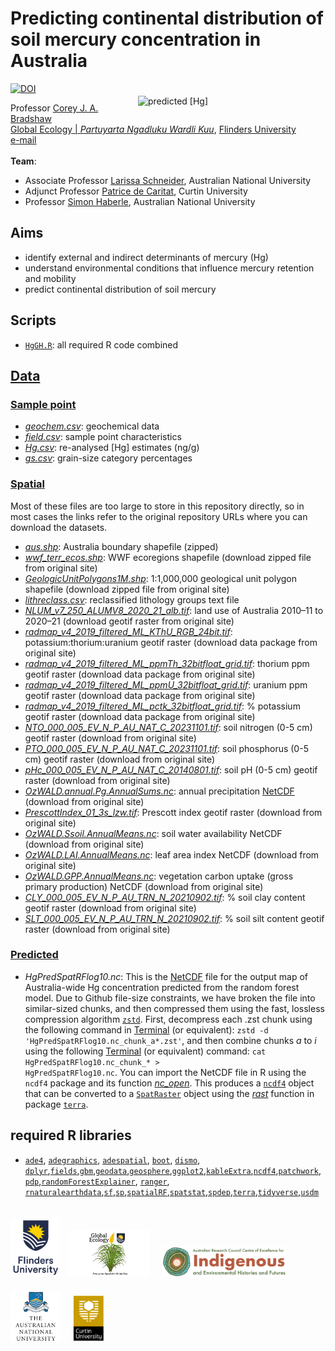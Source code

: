 # Predicting continental distribution of soil mercury concentration in Australia
<a href="https://doi.org/10.5281/zenodo.14824785"><img src="https://zenodo.org/badge/DOI/10.5281/zenodo.14824785.svg" alt="DOI"></a>
<img align="right" src="www/HgPredSpatRFbt.jpg" alt="predicted [Hg]" width="300" style="margin-top: 20px">

Professor <a href="https://globalecologyflinders.com/people">Corey J. A. Bradshaw</a><br>
<a href="https://globalecologyflinders.com/">Global Ecology | <em>Partuyarta Ngadluku Wardli Kuu</em></a>, <a href="https://flinders.edu.au">Flinders University</a><br>
<a href="mailto:corey.bradshaw@flinders.edu.au">e-mail</a><br>
<br>
<strong>Team</strong>:<br>
- Associate Professor <a href="https://researchportalplus.anu.edu.au/en/persons/larissa-schneider">Larissa Schneider</a>, Australian National University
- Adjunct Professor <a href="https://scholar.google.com.au/citations?user=O3mHBygAAAAJ&hl=en">Patrice de Caritat</a>, Curtin University
- Professor <a href="https://researchportalplus.anu.edu.au/en/persons/simon-haberle">Simon Haberle</a>, Australian National University

## Aims
- identify external and indirect determinants of mercury (Hg)
- understand environmental conditions that influence mercury retention and mobility
- predict continental distribution of soil mercury

## Scripts
- <code><a href="scripts/HgGH.R">HgGH.R</a></code>: all required R code combined

## <a href="data">Data</a>
### <a href="data/samplept">Sample point</a>
- <em><a href="data/samplept/geochem.csv">geochem.csv</a></em>: geochemical data
- <em><a href="data/samplept/field.csv">field.csv</a></em>: sample point characteristics
- <em><a href="data/samplept/Hg.csv">Hg.csv</a></em>: re-analysed [Hg] estimates (ng/g)
- <em><a href="data/samplept/gs.csv">gs.csv</a></em>: grain-size category percentages
 
### <a href="data/spatial">Spatial</a>
Most of these files are too large to store in this repository directly, so in most cases the links refer to the original repository URLs where you can download the datasets.<br>
- <em><a href="data/spatial/aus.zip">aus.shp</a></em>: Australia boundary shapefile (zipped)
- <em><a href="https://files.worldwildlife.org/wwfcmsprod/files/Publication/file/6kcchn7e3u_official_teow.zip">wwf_terr_ecos.shp</a></em>: WWF ecoregions shapefile (download zipped file from original site)
- <em><a href="https://d28rz98at9flks.cloudfront.net/74619/74619_1M_shapefiles.zip">GeologicUnitPolygons1M.shp</a></em>: 1:1,000,000 geological unit polygon shapefile (download zipped file from original site)
- <em><a href="data/spatial/lithreclass.csv">lithreclass.csv</a></em>: reclassified lithology groups text file
- <em><a href="https://www.agriculture.gov.au/abares/aclump/land-use/data-download">NLUM_v7_250_ALUMV8_2020_21_alb.tif</a></em>: land use of Australia 2010–11 to 2020–21 (download geotif raster from original site)
- <em><a href="https://ecat.ga.gov.au/geonetwork/srv/eng/catalog.search#/metadata/144413">radmap_v4_2019_filtered_ML_KThU_RGB_24bit.tif</a></em>: potassium:thorium:uranium geotif raster (download data package from original site)
- <em><a href="https://ecat.ga.gov.au/geonetwork/srv/eng/catalog.search#/metadata/144413">radmap_v4_2019_filtered_ML_ppmTh_32bitfloat_grid.tif</a></em>: thorium ppm geotif raster (download data package from original site)
- <em><a href="https://ecat.ga.gov.au/geonetwork/srv/eng/catalog.search#/metadata/144413">radmap_v4_2019_filtered_ML_ppmU_32bitfloat_grid.tif</a></em>: uranium ppm geotif raster (download data package from original site)
- <em><a href="https://ecat.ga.gov.au/geonetwork/srv/eng/catalog.search#/metadata/144413">radmap_v4_2019_filtered_ML_pctk_32bitfloat_grid.tif</a></em>: % potassium geotif raster (download data package from original site)
- <em><a href="https://data.csiro.au/collection/csiro:61522?_st=browse&_str=2&_si=2&browseType=kw&browseValue=total%20soil%20nitrogen">NTO_000_005_EV_N_P_AU_NAT_C_20231101.tif</a></em>: soil nitrogen (0-5 cm) geotif raster (download from original site)
- <em><a href="https://data.csiro.au/collection/csiro:61526?_st=browse&_str=2&_si=1&browseType=kw&browseValue=total%20soil%20nitrogen">PTO_000_005_EV_N_P_AU_NAT_C_20231101.tif</a></em>: soil phosphorus (0-5 cm) geotif raster (download from original site)
- <em><a href="https://data.csiro.au/collection/csiro%3A11030v4">pHc_000_005_EV_N_P_AU_NAT_C_20140801.tif</a></em>: soil pH (0-5 cm) geotif raster (download from original site)
- <em><a href="http://dap.nci.org.au/thredds/remoteCatalogService'command=subset&catalog=http://dapds00.nci.org.au/thredds/catalog/ub8/au/OzWALD/annual//catalog.xml&dataset=ub8-au/OzWALD/annual/OzWALD.annual.Pg.AnnualSums.nc">OzWALD.annual.Pg.AnnualSums.nc</a></em>: annual precipitation <a href="https://www.unidata.ucar.edu/software/netcdf/">NetCDF</a> (download from original site)
- <em><a href="https://data.csiro.au/collection/csiro:9636v2">PrescottIndex_01_3s_lzw.tif</a></em>: Prescott index geotif raster (download from original site)
- <em><a href="http://dap.nci.org.au/thredds/remoteCatalogService'command=subset&catalog=http://dapds00.nci.org.au/thredds/catalog/ub8/au/OzWALD/annual//catalog.xml&dataset=ub8-au/OzWALD/annual/OzWALD.Ssoil.AnnualMeans.nc">OzWALD.Ssoil.AnnualMeans.nc</a></em>: soil water availability NetCDF (download from original site)
- <em><a href="http://dap.nci.org.au/thredds/remoteCatalogService'command=subset&catalog=http://dapds00.nci.org.au/thredds/catalog/ub8/au/OzWALD/annual//catalog.xml&dataset=ub8-au/OzWALD/annual/OzWALD.LAI.AnnualMeans.nc">OzWALD.LAI.AnnualMeans.nc</a></em>: leaf area index NetCDF (download from original site)
- <em><a href="http://dap.nci.org.au/thredds/remoteCatalogService'command=subset&catalog=http://dapds00.nci.org.au/thredds/catalog/ub8/au/OzWALD/annual//catalog.xml&dataset=ub8-au/OzWALD/annual/OzWALD.GPP.AnnualSums.nc">OzWALD.GPP.AnnualMeans.nc</a></em>: vegetation carbon uptake (gross primary production) NetCDF (download from original site)
- <em><a href="https://data.csiro.au/collection/csiro:55684">CLY_000_005_EV_N_P_AU_TRN_N_20210902.tif</a></em>: % soil clay content geotif raster (download from original site)
- <em><a href="https://data.csiro.au/collection/csiro:10688?q=soil%20silt&_st=keyword&_str=12&_si=1">SLT_000_005_EV_N_P_AU_TRN_N_20210902.tif</a></em>: % soil silt content geotif raster (download from original site)

### <a href="data/predicted">Predicted</a>
- <em>HgPredSpatRFlog10.nc</em>: This is the <a href="https://www.unidata.ucar.edu/software/netcdf/">NetCDF</a> file for the output map of Australia-wide Hg concentration predicted from the random forest model. Due to Github file-size constraints, we have broken the file into similar-sized chunks, and then compressed them using the fast, lossless compression algorithm <code><a href="https://man.archlinux.org/man/zstd.1.en">zstd</a></code>. First, decompress each .zst chunk using the following command in <a href="https://support.apple.com/en-au/guide/terminal/welcome/mac">Terminal</a> (or equivalent): <code>zstd -d 'HgPredSpatRFlog10.nc_chunk_a*.zst'</code>, and then combine chunks <em>a</em> to <em>i</em> using the following <a href="https://support.apple.com/en-au/guide/terminal/welcome/mac">Terminal</a> (or equivalent) command: <code>cat HgPredSpatRFlog10.nc_chunk_* > HgPredSpatRFlog10.nc</code>. You can import the NetCDF file in R using the <code>ncdf4</code> package and its function <a href="https://search.r-project.org/CRAN/refmans/ncdf4/html/nc_open.html"><em>nc_open</em></a>. This produces a <code><a href="https://cran.r-project.org/web/packages/ncdf4/index.html">ncdf4</a></code> object that can be converted to a <code><a href="https://rdrr.io/cran/terra/man/SpatRaster-class.html">SpatRaster</a></code> object using the <em><a href="https://rdrr.io/cran/terra/man/rast.html">rast</a></em> function in package <code><a href="https://rspatial.org/pkg/index.html">terra</a></code>.

## required R libraries
- <code><a href="https://adeverse.github.io/ade4/">ade4</a></code>, <code><a href="https://cran.r-project.org/web/packages/adegraphics/index.html">adegraphics</a></code>, <code><a href="https://cran.r-project.org/web/packages/adespatial/index.html">adespatial</a></code>, <code><a href="https://cran.r-project.org/web/packages/boot/index.html">boot</a></code>, <code><a href="https://cran.r-project.org/web/packages/dismo/index.html">dismo</a></code>, <code><a href="https://dplyr.tidyverse.org">dplyr</a></code>,<code><a href="https://cran.r-project.org/web/packages/fields/index.html">fields</a></code>,<code><a href="https://github.com/gbm-developers/gbm">gbm</a></code>,<code><a href="https://cran.r-project.org/web/packages/geodata/index.html">geodata</a></code>,<code><a href="https://cran.r-project.org/web/packages/geosphere/index.html">geosphere</a></code>,<code><a href="https://ggplot2.tidyverse.org">ggplot2</a></code>,<code><a href="https://github.com/haozhu233/kableExtra">kableExtra</a></code>,<code><a href="https://cran.r-project.org/web/packages/ncdf4/index.html">ncdf4</a></code>,<code><a href="https://patchwork.data-imaginist.com">patchwork</a></code>,<code><a href="https://github.com/bgreenwell/pdp">pdp</a></code>,<code><a href="https://cran.rstudio.com/web/packages/randomForestExplainer/vignettes/randomForestExplainer.html">randomForestExplainer</a></code>, <code><a href="https://imbs-hl.github.io/ranger/">ranger</a></code>, <code><a href="https://docs.ropensci.org/rnaturalearthdata/">rnaturalearthdata</a></code>,<code><a href="https://r-spatial.github.io/sf/">sf</a></code>,<code><a href="https://github.com/edzer/sp/">sp</a></code>,<code><a href="https://github.com/BlasBenito/spatialRF">spatialRF</a></code>,<code><a href="https://spatstat.org">spatstat</a></code>,<code><a href="https://r-spatial.github.io/spdep/">spdep</a></code>,<code><a href="https://rspatial.org/pkg/index.html">terra</a></code>,<code><a href="https://www.tidyverse.org">tidyverse</a></code>,<code><a href="https://cran.r-project.org/web/packages/usdm/index.html">usdm</a></code>

<p><a href="https://www.flinders.edu.au"><img align="bottom-left" src="www/Flinders_University_Logo_Stacked_RGB_Master.jpg" alt="Flinders University logo" width="80" style="margin-top: 20px"></a> &nbsp; <a href="https://globalecologyflinders.com"><img align="bottom-left" src="www/GEL Logo Kaurna New Transp.png" alt="GEL logo" width="130" style="margin-top: 20px"></a>  &nbsp; &nbsp;
 <a href="https://ciehf.au"><img align="bottom-left" src="www/CIEHF_Logo_Email_Version Transparent.png" alt="CIEHF logo" width="200" style="margin-top: 20px"></a>  &nbsp; &nbsp; <a href="https://www.anu.edu.au"><img align="bottom-left" src="www/ANUlogo.png" alt="ANU logo" width="80" style="margin-top: 20px"></a>  &nbsp; &nbsp; <a href="https://www.curtin.edu.au"><img align="bottom-left" src="www/CUlogo.png" alt="ANU logo" width="50" style="margin-top: 20px"></a></p>
